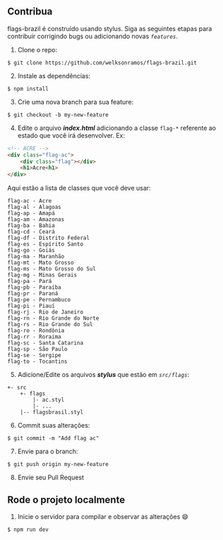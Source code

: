 ## Contribua

flags-brazil é construído usando stylus. Siga as seguintes etapas para contribuir corrigindo bugs ou adicionando novas _`features`_.

1. Clone o repo:
```
$ git clone https://github.com/welksonramos/flags-brazil.git
```
2. Instale as dependências:
```
$ npm install
```
3. Crie uma nova branch para sua feature:
```
$ git checkout -b my-new-feature
```
4. Edite o arquivo **_index.html_** adicionando a classe `flag-*` referente ao estado que você irá desenvolver.
Ex:
```html
<!-- ACRE -->
<div class="flag-ac">
	<div class="flag"></div>
	<h1>Acre<h1>
</div>
```
Aqui estão a lista de classes que você deve usar:
```
flag-ac - Acre
flag-al - Alagoas
flag-ap - Amapá
flag-am - Amazonas
flag-ba - Bahia
flag-cd - Ceará
flag-df - Distrito Federal
flag-es - Espírito Santo
flag-go - Goiás
flag-ma - Maranhão
flag-mt - Mato Grosso
flag-ms - Mato Grosso do Sul
flag-mg - Minas Gerais
flag-pa - Pará
flag-pb - Paraíba
flag-pr - Paraná
flag-pe - Pernambuco
flag-pi - Piauí
flag-rj - Rio de Janeiro
flag-rn - Rio Grande do Norte
flag-rs - Rio Grande do Sul
flag-ro - Rondônia
flag-rr - Roraima
flag-sc - Santa Catarina
flag-sp - São Paulo
flag-se - Sergipe
flag-to - Tocantins
```

5. Adicione/Edite os arquivos **_stylus_** que estão em _`src/flags`_:
```
+- src
    +- flags
    	|- ac.styl
    	|- ...
    |-- flagsbrasil.styl
```
6. Commit suas alterações:
```
$ git commit -m "Add flag ac"
```
7. Envie para o branch:
```
$ git push origin my-new-feature
```
8. Envie seu Pull Request

## Rode o projeto localmente

1. Inicie o servidor para compilar e observar as alterações :smile:
```
$ npm run dev
```

